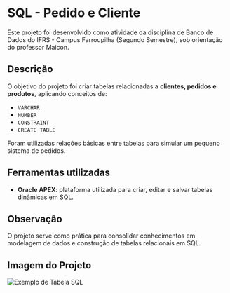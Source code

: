 # SQL - Pedido e Cliente

Este projeto foi desenvolvido como atividade da disciplina de Banco de Dados do IFRS - Campus Farroupilha (Segundo Semestre), sob orientação do professor Maicon.

## Descrição
O objetivo do projeto foi criar tabelas relacionadas a **clientes, pedidos e produtos**, aplicando conceitos de:  
- `VARCHAR`  
- `NUMBER`  
- `CONSTRAINT`  
- `CREATE TABLE`  

Foram utilizadas relações básicas entre tabelas para simular um pequeno sistema de pedidos.

## Ferramentas utilizadas
- **Oracle APEX**: plataforma utilizada para criar, editar e salvar tabelas dinâmicas em SQL.

## Observação
O projeto serve como prática para consolidar conhecimentos em modelagem de dados e construção de tabelas relacionais em SQL.

## Imagem do Projeto
![Exemplo de Tabela SQL](https://github.com/user-attachments/assets/e74ae66e-f85c-4564-8d4e-ede62d6e5634)
